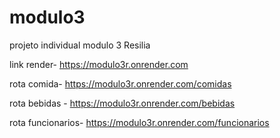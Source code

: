 # modulo3
projeto individual modulo 3 Resilia

link render- https://modulo3r.onrender.com

rota comida- https://modulo3r.onrender.com/comidas

rota bebidas - https://modulo3r.onrender.com/bebidas

rota funcionarios- https://modulo3r.onrender.com/funcionarios
